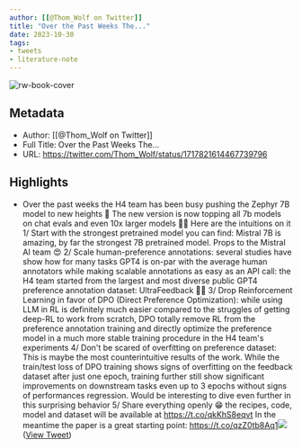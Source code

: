 ```yaml
---
author: [[@Thom_Wolf on Twitter]]
title: "Over the Past Weeks The..."
date: 2023-10-30
tags: 
- tweets
- literature-note
---
```

![rw-book-cover](https://pbs.twimg.com/profile_images/1629469939860946946/WUyBolSu.jpg)

## Metadata
- Author: [[@Thom_Wolf on Twitter]]
- Full Title: Over the Past Weeks The...
- URL: https://twitter.com/Thom_Wolf/status/1717821614467739796

## Highlights
- Over the past weeks the H4 team has been busy pushing the Zephyr 7B model to new heights 🗻
  The new version is now topping all 7b models on chat evals and even 10x larger models 🤯🔥
  Here are the intuitions on it
  1/ Start with the strongest pretrained model you can find: Mistral 7B is amazing, by far the strongest 7B pretrained model. Props to the Mistral AI team 😍
  2/ Scale human-preference annotations: several studies have show how for many tasks GPT4 is on-par with the average human annotators while making scalable annotations as easy as an API call: the H4 team started from the largest and most diverse public GPT4 preference annotation dataset: UltraFeedback 🤖🦾
  3/ Drop Reinforcement Learning in favor of DPO (Direct Preference Optimization): while using LLM in RL is definitely much easier compared to the struggles of getting deep-RL to work from scratch, DPO totally remove RL from the preference annotation training and directly optimize the preference model in a much more stable training procedure in the H4 team's experiments
  4/ Don't be scared of overfitting on preference dataset: This is maybe the most counterintuitive results of the work. While the train/test loss of DPO training shows signs of overfitting on the feedback dataset after just one epoch, training further still show significant improvements on downstream tasks even up to 3 epochs without signs of performances regression. Would be interesting to dive even further in this surprising behavior
  5/ Share everything openly 😁 the recipes, code, model and dataset will be available at https://t.co/qkKhS8eqvt 
  In the meantime the paper is a great starting point: https://t.co/qzZ0tb8Aq1<img src='https://pbs.twimg.com/media/F9brn0CXkAMj6pd.jpg'/> ([View Tweet](https://twitter.com/Thom_Wolf/status/1717821614467739796))
